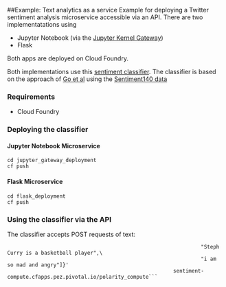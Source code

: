 ##Example: Text analytics as a service
Example for deploying a Twitter sentiment analysis microservice accessible via an API. There are two implementatations using 
* Jupyter Notebook (via the [Jupyter Kernel Gateway](https://github.com/jupyter/kernel_gateway))
* Flask

Both apps are deployed on Cloud Foundry.

Both implementations use this [sentiment classifier](https://github.com/crawles/sentiment_analysis_twitter_model). The classifier is based on the approach of [Go et al](http://cs.stanford.edu/people/alecmgo/papers/TwitterDistantSupervision09.pdf) using the [Sentiment140 data](http://help.sentiment140.com/for-students/)

### Requirements
* Cloud Foundry

### Deploying the classifier
#### Jupyter Notebook Microservice
```
cd jupyter_gateway_deployment
cf push
```
#### Flask Microservice
```
cd flask_deployment
cf push
```
### Using the classifier via the API
The classifier accepts POST requests of text:
```curl -H "Content-Type: application/json" -X POST -d '{"data":["This app is awesome and in the CLOUD",\
                                                               "Steph Curry is a basketball player",\
                                                               "i am so mad and angry"]}'
                                                      sentiment-compute.cfapps.pez.pivotal.io/polarity_compute```
